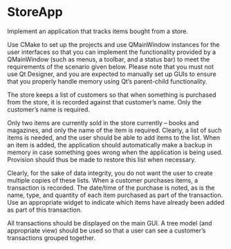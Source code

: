 # StoreApp
Implement an application that tracks items bought from a store.

Use CMake to set up the projects and use QMainWindow instances for the user interfaces so that you can implement the functionality provided by a QMainWindow (such as menus, a toolbar, and a status bar) to meet the requirements of the scenario given below. Please note that you must not use Qt Designer, and you are expected to manually set up GUIs to ensure that you properly handle memory using Qt’s parent-child functionality.

The store keeps a list of customers so that when something is purchased from the store, it is recorded against that customer’s name. Only the customer’s name is required.

Only two items are currently sold in the store currently – books and magazines, and only the name of the item is required. Clearly, a list of such items is needed, and the user should be able to add items to the list. When an item is added, the application should automatically make a backup in memory in case something goes wrong when the application is being used. Provision should thus be made to restore this list when necessary.

Clearly, for the sake of data integrity, you do not want the user to create multiple copies of these lists.
When a customer purchases items, a transaction is recorded. The date/time of the purchase is noted, as is the name, type, and quantity of each item purchased as part of the transaction. Use an appropriate widget to indicate which items have already been added as part of this transaction.

All transactions should be displayed on the main GUI. A tree model (and appropriate view) should be used so that a user can see a customer’s transactions grouped together.
